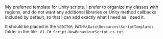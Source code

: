 My preferred template for Unity scripts. I prefer to organize my classes with regions, and do not want any additional libraries or Unity method callbacks included by default, so that I can add exactly what I need as I need it.

It should be placed in the `%EDITOR_PATH%\Data\Resources\ScriptTemplates` folder in the file ` 81-C# Script-NewBehaviourScript.cs.txt`.
